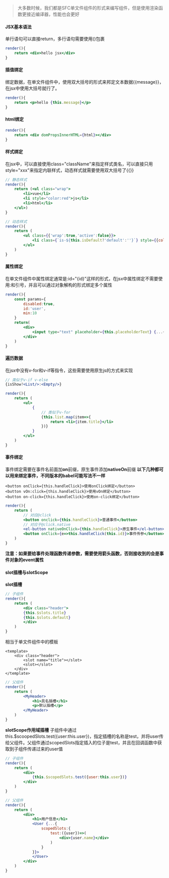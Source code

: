 > 大多数时候，我们都是SFC单文件组件的形式来编写组件，但是使用渲染函数更接近编译器，性能也会更好

#### JSX基本语法

单行语句可以直接return，多行语句需要使用()包裹

```jsx
render(){
    return <div>hello jsx</div>
}
```

#### 插值绑定

绑定数据，在单文件组件中，使用双大括号的形式来邦定文本数据{{message}}，在jsx中使用大括号就行了。

```jsx
render(){
    return <p>hello {this.message}</p>
}
```
#### html绑定
```jsx
render(){
    return <div domPropsInnerHTML={html}></div>
}
```

#### 样式绑定
在jsx中，可以直接使用class="className"来指定样式类名，可以直接只用style="xxx"来指定内联样式，动态样式就需要使用双大括号了{{}}
```jsx
// 静态样式
render(){
    return (<ul class="wrap">
        <li>vue</li>
        <li style="color:red">js</li>
        <li>html</li>
    </ul>)
}
```
```jsx
// 动态样式
render(){
    return (
        <ul class={{'wrap':true,'active':false}}>
            <li class={`is-${this.isDefault?'default':''}`} style={{color:'red',fontSize:'14px'}}></li>
        </ul>
    )
}
```

#### 属性绑定
在单文件组件中属性绑定通常是:id="{id}"这样的形式，在jsx中属性绑定不需要使用:和引号，并且可以通过对象解构的形式绑定多个属性
```jsx
render(){
    const params={
        disabled:true,
        id:'user',
        min:10
    }
    return(
        <div>
            <input type="text" placeholder={this.placeholderText} {...{attrs:params}} />
        </div>
    )
}
```

#### 遍历数据
在jsx中没有v-for和v-if等指令，这些需要使用原生js的方式来实现
```jsx
// 类似于v-if v-else
{isShow?<List/>:<Empty/>}

render(){
    return (
        <ul>
            {
                // 类似于v-for
                {this.list.map(item=>{
                    return <li>{item.title}</li>
                })}
            }
        </ul>
    )
}


```

#### 事件绑定
事件绑定需要在事件名前面加**on**前缀，原生事件添加**nativeOn**前缀
**以下几种都可以用来绑定事件，不同版本的babel可能写法不一样**
```
<button onClick={this.handleClick}>使用onClick绑定</button>
<button vOn:click={this.handleClick}>使用vOn绑定</button>
<button on-click={this.handleClick}>使用on-click绑定</button>
```
```jsx
render(){
    return (
        // 对应@click
        <button onclick={this.handleClick}>普通事件</button>
        // 对应于@click.native
        <el-button nativeOnClick={this.handleClick}>原生事件</el-button>
        <button onClick={e=>this.handleClick(this.id)}>事件传参</button>
    )    
}
```
**注意：如果要给事件处理函数传递参数，需要使用箭头函数，否则接收到的会是事件对象的event属性**


#### slot插槽与slotScope
**slot插槽**

```jsx
// 子组件
render(){
    return (
        <div class="header">
        {this.$slots.title}
        {this.$slots.default}
        </div>
    )
}
```
相当于单文件组件中的模板
```vue
<template>
    <div class="header">
        <slot name="title"></slot>
        <slot></slot>
    </div>
</template>
```
```jsx
// 父组件
render(){
    return (
        <MyHeader>
            <h1>具名插槽</h1>
            <p>默认插槽</p>
        </MyHeader>
    )
}
```

**slotScope作用域插槽**
子组件中通过this.$scoopedSlots.test({user:this.user})，指定插槽的名称是test，并将user传给父组件。父组件通过scopedSlots指定插入的位子是test，并且在回调函数中获取到子组件传递过来的user值

```jsx
// 子组件
render(){
    return (
        <div>
            {this.$scopedSlots.test({user:this.user})}
        </div>
    )
}

```
```jsx
// 父组件
render(){
    return (
        <div>
            <h1>用户信息</h1>
            <User {...{
                scopedSlots:{
                    test:({user})=>(
                        <div>{user.name}</div>
                    )
                }
            }}>
            </User>
        </div>
    )
}

```


